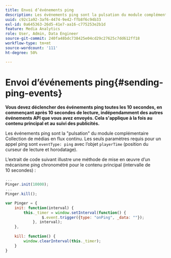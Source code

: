 ```yaml
---
title: Envoi d’événements ping
description: Les événements ping sont la pulsation du module complémentaire Collection de médias en flux continu. Découvrez comment envoyer un ping programmé pour effectuer le suivi du contenu principal ou/et des publicités.
uuid: c92c1a92-3af6-4474-9e42-ffb8f6c94b33
exl-id: 0a645363-26d5-41e7-aa16-c775253e2b1d
feature: Media Analytics
role: User, Admin, Data Engineer
source-git-commit: 240fa48bdc738425e04cd29c27625c7dd612ff18
workflow-type: tm+mt
source-wordcount: '111'
ht-degree: 50%

---
```


# Envoi d’événements ping{#sending-ping-events}

**Vous devez déclencher des événements ping toutes les 10 secondes, en commençant après 10 secondes de lecture, indépendamment des autres événements API que vous avez envoyés. Cela s&#39;applique à la fois au contenu principal et au suivi des publicités.**

Les événements ping sont la &quot;pulsation&quot; du module complémentaire Collection de médias en flux continu. Les seuls paramètres requis pour un appel ping sont `eventType: ping` avec l’objet `playerTime` (position du curseur de lecture et horodatage).

L’extrait de code suivant illustre une méthode de mise en œuvre d’un mécanisme ping chronométré pour le contenu principal (intervalle de 10 secondes) :

```js
... 
Pinger.init(10000); 
... 
Pinger.kill();

var Pinger = { 
    init: function(interval) { 
        this._timer = window.setInterval(function() { 
                $.event.trigger({type: "onPing", _data: ""}); 
            }, interval); 
    }, 
     
    kill: function() { 
        window.clearInterval(this._timer); 
    } 
}
```
